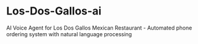 # Los-Dos-Gallos-ai
AI Voice Agent for Los Dos Gallos Mexican Restaurant - Automated phone ordering system with natural language processing
